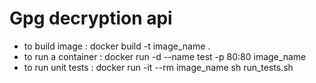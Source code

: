 # Gpg decryption api 

- to build image : docker build -t image_name  .
- to run a container : docker run -d --name test -p 80:80 image_name
- to run unit tests : docker run -it --rm image_name sh run_tests.sh

